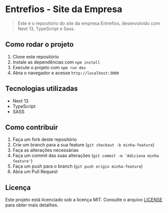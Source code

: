 # Entrefios - Site da Empresa

> Este é o repositório do site da empresa Entrefios, desenvolvido com Next 13, TypeScript e Sass.

## Como rodar o projeto

1. Clone este repositório
2. Instale as dependências com `npm install`
3. Execute o projeto com `npm run dev`
4. Abra o navegador e acesse `http://localhost:3000`

## Tecnologias utilizadas

* Next 13
* TypeScript
* SASS

## Como contribuir

1. Faça um fork deste repositório
2. Crie um branch para a sua feature (`git checkout -b minha-feature`)
3. Faça as alterações necessárias
4. Faça um commit das suas alterações (`git commit -m 'Adiciona minha feature'`)
5. Faça um push para o branch (`git push origin minha-feature`)
6. Abra um Pull Request

## Licença

Este projeto está licenciado sob a licença MIT. Consulte o arquivo [LICENSE](./license.md "linceça MIT") para obter mais detalhes.
